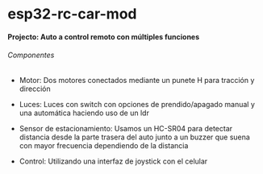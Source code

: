 # esp32-rc-car-mod
#### Projecto: Auto a control remoto con múltiples funciones
###### Componentes
- Motor: Dos motores conectados mediante un punete H para tracción y dirección

- Luces: Luces con switch con opciones de prendido/apagado manual y una automática haciendo uso de un ldr

- Sensor de estacionamiento: Usamos un HC-SR04 para detectar distancia desde la parte trasera del auto junto a un buzzer que suena con mayor frecuencia dependiendo de la distancia

- Control: Utilizando una interfaz de joystick con el celular
